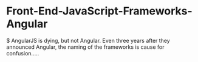   #   Front-End-JavaScript-Frameworks-Angular
$   AngularJS is dying, but not Angular. Even three years after they announced Angular, the naming of the frameworks is cause for confusion.....
  
